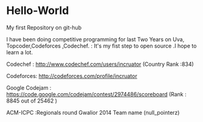 # Hello-World
My first Repository on git-hub

I have been doing competitive programming for last Two Years on Uva, Topcoder,Codeforces ,Codechef.
: It's my fist step to open source .I hope to learn a lot.

Codechef  : http://www.codechef.com/users/incruator (Country Rank :834)

Codeforces: http://codeforces.com/profile/incruator

Google Codejam : https://code.google.com/codejam/contest/2974486/scoreboard (Rank : 8845 out of 25462 )

ACM-ICPC :Regionals round  Gwalior 2014 Team name (null_pointerz)

